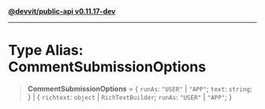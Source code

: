 [**@devvit/public-api v0.11.17-dev**](../../README.md)

---

# Type Alias: CommentSubmissionOptions

> **CommentSubmissionOptions** = \{ `runAs`: `"USER"` \| `"APP"`; `text`: `string`; \} \| \{ `richtext`: `object` \| `RichTextBuilder`; `runAs`: `"USER"` \| `"APP"`; \}
